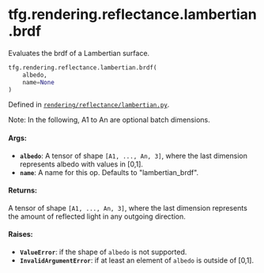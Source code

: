 <div itemscope itemtype="http://developers.google.com/ReferenceObject">
<meta itemprop="name" content="tfg.rendering.reflectance.lambertian.brdf" />
<meta itemprop="path" content="Stable" />
</div>

# tfg.rendering.reflectance.lambertian.brdf

Evaluates the brdf of a Lambertian surface.

``` python
tfg.rendering.reflectance.lambertian.brdf(
    albedo,
    name=None
)
```



Defined in [`rendering/reflectance/lambertian.py`](https://cs.corp.google.com/#piper///depot/google3/third_party/py/tensorflow_graphics/rendering/reflectance/lambertian.py).

<!-- Placeholder for "Used in" -->

Note:
  In the following, A1 to An are optional batch dimensions.

#### Args:

* <b>`albedo`</b>: A tensor of shape `[A1, ..., An, 3]`, where the last dimension
    represents albedo with values in [0,1].
* <b>`name`</b>: A name for this op. Defaults to "lambertian_brdf".


#### Returns:

A tensor of shape `[A1, ..., An, 3]`, where the last dimension represents
  the amount of reflected light in any outgoing direction.


#### Raises:

* <b>`ValueError`</b>: if the shape of `albedo` is not supported.
* <b>`InvalidArgumentError`</b>: if at least an element of `albedo` is outside of
  [0,1].